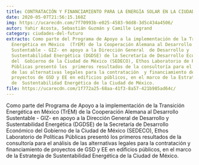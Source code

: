 ```yaml
---
title: CONTRATACIÓN Y FINANCIAMIENTO PARA LA ENERGÍA SOLAR EN LA CIUDAD DE MÉXICO
date: 2020-05-07T21:56:15.168Z
img: https://ucarecdn.com/7f70993b-e025-4583-9dd8-3d5c434a4506/
autor: Yahir Acosta, Sebastián Guzmán y Camille Legrand
category: ciudades-del-futuro
extracto: Como parte del Programa de Apoyo a la implementación de la Transición
  Energética en México  (TrEM) de la Cooperación Alemana al Desarrollo
  Sustentable - GIZ- en apoyo a la Dirección General  de Desarrollo y
  Sustentabilidad Energética (DGDSE) de la Secretaría de Desarrollo Económico
  del  Gobierno de la Ciudad de México (SEDECO), Ethos Laboratorio de Políticas
  Públicas presentó los  primeros resultados de la consultoría para el análisis
  de las alternativas legales para la contratación  y financiamiento de
  proyectos de GSD y EE en edificios públicos, en el marco de la Estrategia
  de  Sustentabilidad Energética de la Ciudad de México.
file: https://ucarecdn.com/1f772a25-68aa-41f3-8a57-421b985ad64c/
---
```

<!--StartFragment-->

Como parte del Programa de Apoyo a la implementación de la Transición Energética en México (TrEM) de la Cooperación Alemana al Desarrollo Sustentable - GIZ- en apoyo a la Dirección General de Desarrollo y Sustentabilidad Energética (DGDSE) de la Secretaría de Desarrollo Económico del Gobierno de la Ciudad de México (SEDECO), Ethos Laboratorio de Políticas Públicas presentó los primeros resultados de la consultoría para el análisis de las alternativas legales para la contratación y financiamiento de proyectos de GSD y EE en edificios públicos, en el marco de la Estrategia de Sustentabilidad Energética de la Ciudad de México.

<!--EndFragment-->
